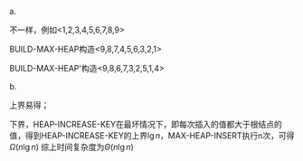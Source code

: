 a.

不一样，例如<1,2,3,4,5,6,7,8,9>

BUILD-MAX-HEAP构造<9,8,7,4,5,6,3,2,1>

BUILD-MAX-HEAP'构造<9,8,6,7,3,2,5,1,4>

b.

上界易得；

下界，HEAP-INCREASE-KEY在最坏情况下，即每次插入的值都大于根结点的值，得到HEAP-INCREASE-KEY的上界$\lg{n}$，MAX-HEAP-INSERT执行n次，可得$\Omega(n\lg{n})$
综上时间复杂度为$\Theta(n\lg{n})$